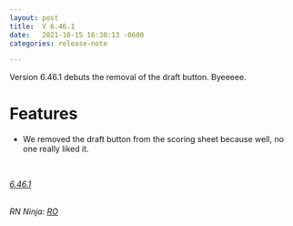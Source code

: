 ```yaml
---
layout: post
title:  V 6.46.1
date:   2021-10-15 16:30:13 -0600
categories: release-note

---
```

Version 6.46.1 debuts the removal of the draft button. Byeeeee.

# Features

- We removed the draft button from the scoring sheet because well, no one really liked it.

<br/>

 


*[6.46.1](https://github.com/streetparking/my-streetparking/releases/tag/v6.46.1)*
<br/>
<br/>

_RN Ninja: [RO](https://github.com/robyanna)_
 
 
 